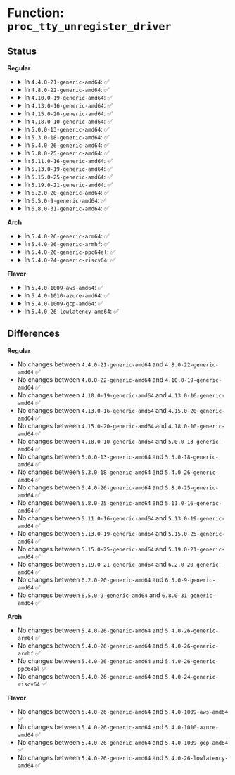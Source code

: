 # Function: <code>proc_tty_unregister_driver</code>

## Status
<b>Regular</b>
<ul>
<li>
<details>
<summary>In <code>4.4.0-21-generic-amd64</code>: ✅</summary>

```c
void proc_tty_unregister_driver(struct tty_driver * driver)
```

```json
{
  "name": "proc_tty_unregister_driver",
  "collision_type": "Unique Global",
  "inline_type": "No",
  "funcs": [
    {
      "addr": 18446744071581475024,
      "name": "proc_tty_unregister_driver",
      "external": true,
      "loc": "fs/proc/proc_tty.c:159",
      "file": "fs/proc/proc_tty.c",
      "inline": "seen, unknown",
      "caller_inline": [],
      "caller_func": [
        "drivers/tty/tty_io.c:destruct_tty_driver"
      ]
    }
  ],
  "symbols": [
    {
      "addr": 18446744071581475024,
      "name": "proc_tty_unregister_driver",
      "section": ".text",
      "bind": "STB_GLOBAL",
      "size": 48
    }
  ]
}
```
</details>
</li>
<li>
<details>
<summary>In <code>4.8.0-22-generic-amd64</code>: ✅</summary>

```c
void proc_tty_unregister_driver(struct tty_driver * driver)
```

```json
{
  "name": "proc_tty_unregister_driver",
  "collision_type": "Unique Global",
  "inline_type": "No",
  "funcs": [
    {
      "addr": 18446744071581659520,
      "name": "proc_tty_unregister_driver",
      "external": true,
      "loc": "fs/proc/proc_tty.c:159",
      "file": "fs/proc/proc_tty.c",
      "inline": "seen, unknown",
      "caller_inline": [],
      "caller_func": [
        "drivers/tty/tty_io.c:destruct_tty_driver"
      ]
    }
  ],
  "symbols": [
    {
      "addr": 18446744071581659520,
      "name": "proc_tty_unregister_driver",
      "section": ".text",
      "bind": "STB_GLOBAL",
      "size": 48
    }
  ]
}
```
</details>
</li>
<li>
<details>
<summary>In <code>4.10.0-19-generic-amd64</code>: ✅</summary>

```c
void proc_tty_unregister_driver(struct tty_driver * driver)
```

```json
{
  "name": "proc_tty_unregister_driver",
  "collision_type": "Unique Global",
  "inline_type": "No",
  "funcs": [
    {
      "addr": 18446744071581748048,
      "name": "proc_tty_unregister_driver",
      "external": true,
      "loc": "fs/proc/proc_tty.c:159",
      "file": "fs/proc/proc_tty.c",
      "inline": "seen, unknown",
      "caller_inline": [],
      "caller_func": [
        "drivers/tty/tty_io.c:destruct_tty_driver"
      ]
    }
  ],
  "symbols": [
    {
      "addr": 18446744071581748048,
      "name": "proc_tty_unregister_driver",
      "section": ".text",
      "bind": "STB_GLOBAL",
      "size": 48
    }
  ]
}
```
</details>
</li>
<li>
<details>
<summary>In <code>4.13.0-16-generic-amd64</code>: ✅</summary>

```c
void proc_tty_unregister_driver(struct tty_driver * driver)
```

```json
{
  "name": "proc_tty_unregister_driver",
  "collision_type": "Unique Global",
  "inline_type": "No",
  "funcs": [
    {
      "addr": 18446744071581801840,
      "name": "proc_tty_unregister_driver",
      "external": true,
      "loc": "fs/proc/proc_tty.c:159",
      "file": "fs/proc/proc_tty.c",
      "inline": "seen, unknown",
      "caller_inline": [],
      "caller_func": [
        "drivers/tty/tty_io.c:tty_driver_kref_put"
      ]
    }
  ],
  "symbols": [
    {
      "addr": 18446744071581801840,
      "name": "proc_tty_unregister_driver",
      "section": ".text",
      "bind": "STB_GLOBAL",
      "size": 49
    }
  ]
}
```
</details>
</li>
<li>
<details>
<summary>In <code>4.15.0-20-generic-amd64</code>: ✅</summary>

```c
void proc_tty_unregister_driver(struct tty_driver * driver)
```

```json
{
  "name": "proc_tty_unregister_driver",
  "collision_type": "Unique Global",
  "inline_type": "No",
  "funcs": [
    {
      "addr": 18446744071581951376,
      "name": "proc_tty_unregister_driver",
      "external": true,
      "loc": "fs/proc/proc_tty.c:161",
      "file": "fs/proc/proc_tty.c",
      "inline": "seen, unknown",
      "caller_inline": [],
      "caller_func": [
        "drivers/tty/tty_io.c:destruct_tty_driver"
      ]
    }
  ],
  "symbols": [
    {
      "addr": 18446744071581951376,
      "name": "proc_tty_unregister_driver",
      "section": ".text",
      "bind": "STB_GLOBAL",
      "size": 54
    }
  ]
}
```
</details>
</li>
<li>
<details>
<summary>In <code>4.18.0-10-generic-amd64</code>: ✅</summary>

```c
void proc_tty_unregister_driver(struct tty_driver * driver)
```

```json
{
  "name": "proc_tty_unregister_driver",
  "collision_type": "Unique Global",
  "inline_type": "No",
  "funcs": [
    {
      "addr": 18446744071582136912,
      "name": "proc_tty_unregister_driver",
      "external": true,
      "loc": "fs/proc/proc_tty.c:149",
      "file": "fs/proc/proc_tty.c",
      "inline": "seen, unknown",
      "caller_inline": [],
      "caller_func": [
        "drivers/tty/tty_io.c:destruct_tty_driver"
      ]
    }
  ],
  "symbols": [
    {
      "addr": 18446744071582136912,
      "name": "proc_tty_unregister_driver",
      "section": ".text",
      "bind": "STB_GLOBAL",
      "size": 53
    }
  ]
}
```
</details>
</li>
<li>
<details>
<summary>In <code>5.0.0-13-generic-amd64</code>: ✅</summary>

```c
void proc_tty_unregister_driver(struct tty_driver * driver)
```

```json
{
  "name": "proc_tty_unregister_driver",
  "collision_type": "Unique Global",
  "inline_type": "No",
  "funcs": [
    {
      "addr": 18446744071582231456,
      "name": "proc_tty_unregister_driver",
      "external": true,
      "loc": "fs/proc/proc_tty.c:149",
      "file": "fs/proc/proc_tty.c",
      "inline": "seen, unknown",
      "caller_inline": [],
      "caller_func": [
        "drivers/tty/tty_io.c:destruct_tty_driver"
      ]
    }
  ],
  "symbols": [
    {
      "addr": 18446744071582231456,
      "name": "proc_tty_unregister_driver",
      "section": ".text",
      "bind": "STB_GLOBAL",
      "size": 53
    }
  ]
}
```
</details>
</li>
<li>
<details>
<summary>In <code>5.3.0-18-generic-amd64</code>: ✅</summary>

```c
void proc_tty_unregister_driver(struct tty_driver * driver)
```

```json
{
  "name": "proc_tty_unregister_driver",
  "collision_type": "Unique Global",
  "inline_type": "No",
  "funcs": [
    {
      "addr": 18446744071582395728,
      "name": "proc_tty_unregister_driver",
      "external": true,
      "loc": "fs/proc/proc_tty.c:149",
      "file": "fs/proc/proc_tty.c",
      "inline": "seen, unknown",
      "caller_inline": [],
      "caller_func": [
        "drivers/tty/tty_io.c:destruct_tty_driver"
      ]
    }
  ],
  "symbols": [
    {
      "addr": 18446744071582395728,
      "name": "proc_tty_unregister_driver",
      "section": ".text",
      "bind": "STB_GLOBAL",
      "size": 53
    }
  ]
}
```
</details>
</li>
<li>
<details>
<summary>In <code>5.4.0-26-generic-amd64</code>: ✅</summary>

```c
void proc_tty_unregister_driver(struct tty_driver * driver)
```

```json
{
  "name": "proc_tty_unregister_driver",
  "collision_type": "Unique Global",
  "inline_type": "No",
  "funcs": [
    {
      "addr": 18446744071582494640,
      "name": "proc_tty_unregister_driver",
      "external": true,
      "loc": "fs/proc/proc_tty.c:149",
      "file": "fs/proc/proc_tty.c",
      "inline": "seen, unknown",
      "caller_inline": [],
      "caller_func": [
        "drivers/tty/tty_io.c:destruct_tty_driver"
      ]
    }
  ],
  "symbols": [
    {
      "addr": 18446744071582494640,
      "name": "proc_tty_unregister_driver",
      "section": ".text",
      "bind": "STB_GLOBAL",
      "size": 53
    }
  ]
}
```
</details>
</li>
<li>
<details>
<summary>In <code>5.8.0-25-generic-amd64</code>: ✅</summary>

```c
void proc_tty_unregister_driver(struct tty_driver * driver)
```

```json
{
  "name": "proc_tty_unregister_driver",
  "collision_type": "Unique Global",
  "inline_type": "No",
  "funcs": [
    {
      "addr": 18446744071582794544,
      "name": "proc_tty_unregister_driver",
      "external": true,
      "loc": "fs/proc/proc_tty.c:149",
      "file": "fs/proc/proc_tty.c",
      "inline": "seen, unknown",
      "caller_inline": [],
      "caller_func": [
        "drivers/tty/tty_io.c:destruct_tty_driver"
      ]
    }
  ],
  "symbols": [
    {
      "addr": 18446744071582794544,
      "name": "proc_tty_unregister_driver",
      "section": ".text",
      "bind": "STB_GLOBAL",
      "size": 56
    }
  ]
}
```
</details>
</li>
<li>
<details>
<summary>In <code>5.11.0-16-generic-amd64</code>: ✅</summary>

```c
void proc_tty_unregister_driver(struct tty_driver * driver)
```

```json
{
  "name": "proc_tty_unregister_driver",
  "collision_type": "Unique Global",
  "inline_type": "No",
  "funcs": [
    {
      "addr": 18446744071582868112,
      "name": "proc_tty_unregister_driver",
      "external": true,
      "loc": "fs/proc/proc_tty.c:149",
      "file": "fs/proc/proc_tty.c",
      "inline": "seen, unknown",
      "caller_inline": [],
      "caller_func": [
        "drivers/tty/tty_io.c:destruct_tty_driver"
      ]
    }
  ],
  "symbols": [
    {
      "addr": 18446744071582868112,
      "name": "proc_tty_unregister_driver",
      "section": ".text",
      "bind": "STB_GLOBAL",
      "size": 56
    }
  ]
}
```
</details>
</li>
<li>
<details>
<summary>In <code>5.13.0-19-generic-amd64</code>: ✅</summary>

```c
void proc_tty_unregister_driver(struct tty_driver * driver)
```

```json
{
  "name": "proc_tty_unregister_driver",
  "collision_type": "Unique Global",
  "inline_type": "No",
  "funcs": [
    {
      "addr": 18446744071582896528,
      "name": "proc_tty_unregister_driver",
      "external": true,
      "loc": "fs/proc/proc_tty.c:149",
      "file": "fs/proc/proc_tty.c",
      "inline": "seen, unknown",
      "caller_inline": [],
      "caller_func": [
        "drivers/tty/tty_io.c:destruct_tty_driver"
      ]
    }
  ],
  "symbols": [
    {
      "addr": 18446744071582896528,
      "name": "proc_tty_unregister_driver",
      "section": ".text",
      "bind": "STB_GLOBAL",
      "size": 56
    }
  ]
}
```
</details>
</li>
<li>
<details>
<summary>In <code>5.15.0-25-generic-amd64</code>: ✅</summary>

```c
void proc_tty_unregister_driver(struct tty_driver * driver)
```

```json
{
  "name": "proc_tty_unregister_driver",
  "collision_type": "Unique Global",
  "inline_type": "No",
  "funcs": [
    {
      "addr": 18446744071583230080,
      "name": "proc_tty_unregister_driver",
      "external": true,
      "loc": "fs/proc/proc_tty.c:149",
      "file": "fs/proc/proc_tty.c",
      "inline": "seen, unknown",
      "caller_inline": [],
      "caller_func": [
        "drivers/tty/tty_io.c:destruct_tty_driver"
      ]
    }
  ],
  "symbols": [
    {
      "addr": 18446744071583230080,
      "name": "proc_tty_unregister_driver",
      "section": ".text",
      "bind": "STB_GLOBAL",
      "size": 56
    }
  ]
}
```
</details>
</li>
<li>
<details>
<summary>In <code>5.19.0-21-generic-amd64</code>: ✅</summary>

```c
void proc_tty_unregister_driver(struct tty_driver * driver)
```

```json
{
  "name": "proc_tty_unregister_driver",
  "collision_type": "Unique Global",
  "inline_type": "No",
  "funcs": [
    {
      "addr": 18446744071583728576,
      "name": "proc_tty_unregister_driver",
      "external": true,
      "loc": "fs/proc/proc_tty.c:149",
      "file": "fs/proc/proc_tty.c",
      "inline": "seen, unknown",
      "caller_inline": [],
      "caller_func": [
        "drivers/tty/tty_io.c:destruct_tty_driver"
      ]
    }
  ],
  "symbols": [
    {
      "addr": 18446744071583728576,
      "name": "proc_tty_unregister_driver",
      "section": ".text",
      "bind": "STB_GLOBAL",
      "size": 76
    }
  ]
}
```
</details>
</li>
<li>
<details>
<summary>In <code>6.2.0-20-generic-amd64</code>: ✅</summary>

```c
void proc_tty_unregister_driver(struct tty_driver * driver)
```

```json
{
  "name": "proc_tty_unregister_driver",
  "collision_type": "Unique Global",
  "inline_type": "No",
  "funcs": [
    {
      "addr": 18446744071584341232,
      "name": "proc_tty_unregister_driver",
      "external": true,
      "loc": "fs/proc/proc_tty.c:147",
      "file": "fs/proc/proc_tty.c",
      "inline": "seen, unknown",
      "caller_inline": [],
      "caller_func": [
        "drivers/tty/tty_io.c:destruct_tty_driver"
      ]
    }
  ],
  "symbols": [
    {
      "addr": 18446744071584341232,
      "name": "proc_tty_unregister_driver",
      "section": ".text",
      "bind": "STB_GLOBAL",
      "size": 76
    }
  ]
}
```
</details>
</li>
<li>
<details>
<summary>In <code>6.5.0-9-generic-amd64</code>: ✅</summary>

```c
void proc_tty_unregister_driver(struct tty_driver * driver)
```

```json
{
  "name": "proc_tty_unregister_driver",
  "collision_type": "Unique Global",
  "inline_type": "No",
  "funcs": [
    {
      "addr": 18446744071584571328,
      "name": "proc_tty_unregister_driver",
      "external": true,
      "loc": "fs/proc/proc_tty.c:147",
      "file": "fs/proc/proc_tty.c",
      "inline": "seen, unknown",
      "caller_inline": [],
      "caller_func": [
        "drivers/tty/tty_io.c:destruct_tty_driver"
      ]
    }
  ],
  "symbols": [
    {
      "addr": 18446744071584571328,
      "name": "proc_tty_unregister_driver",
      "section": ".text",
      "bind": "STB_GLOBAL",
      "size": 76
    }
  ]
}
```
</details>
</li>
<li>
<details>
<summary>In <code>6.8.0-31-generic-amd64</code>: ✅</summary>

```c
void proc_tty_unregister_driver(struct tty_driver * driver)
```

```json
{
  "name": "proc_tty_unregister_driver",
  "collision_type": "Unique Global",
  "inline_type": "No",
  "funcs": [
    {
      "addr": 18446744071584803088,
      "name": "proc_tty_unregister_driver",
      "external": true,
      "loc": "fs/proc/proc_tty.c:147",
      "file": "fs/proc/proc_tty.c",
      "inline": "seen, unknown",
      "caller_inline": [],
      "caller_func": [
        "drivers/tty/tty_io.c:destruct_tty_driver"
      ]
    }
  ],
  "symbols": [
    {
      "addr": 18446744071584803088,
      "name": "proc_tty_unregister_driver",
      "section": ".text",
      "bind": "STB_GLOBAL",
      "size": 76
    }
  ]
}
```
</details>
</li>
</ul>
<b>Arch</b>
<ul>
<li>
<details>
<summary>In <code>5.4.0-26-generic-arm64</code>: ✅</summary>

```c
void proc_tty_unregister_driver(struct tty_driver * driver)
```

```json
{
  "name": "proc_tty_unregister_driver",
  "collision_type": "Unique Global",
  "inline_type": "No",
  "funcs": [
    {
      "addr": 18446603336494118424,
      "name": "proc_tty_unregister_driver",
      "external": true,
      "loc": "fs/proc/proc_tty.c:149",
      "file": "fs/proc/proc_tty.c",
      "inline": "seen, unknown",
      "caller_inline": [],
      "caller_func": [
        "drivers/tty/tty_io.c:tty_driver_kref_put"
      ]
    }
  ],
  "symbols": [
    {
      "addr": 18446603336494118424,
      "name": "proc_tty_unregister_driver",
      "section": ".text",
      "bind": "STB_GLOBAL",
      "size": 64
    }
  ]
}
```
</details>
</li>
<li>
<details>
<summary>In <code>5.4.0-26-generic-armhf</code>: ✅</summary>

```c
void proc_tty_unregister_driver(struct tty_driver * driver)
```

```json
{
  "name": "proc_tty_unregister_driver",
  "collision_type": "Unique Global",
  "inline_type": "No",
  "funcs": [
    {
      "addr": 3227567400,
      "name": "proc_tty_unregister_driver",
      "external": true,
      "loc": "fs/proc/proc_tty.c:149",
      "file": "fs/proc/proc_tty.c",
      "inline": "seen, unknown",
      "caller_inline": [],
      "caller_func": [
        "drivers/tty/tty_io.c:tty_driver_kref_put"
      ]
    }
  ],
  "symbols": [
    {
      "addr": 3227567400,
      "name": "proc_tty_unregister_driver",
      "section": ".text",
      "bind": "STB_GLOBAL",
      "size": 68
    }
  ]
}
```
</details>
</li>
<li>
<details>
<summary>In <code>5.4.0-26-generic-ppc64el</code>: ✅</summary>

```c
void proc_tty_unregister_driver(struct tty_driver * driver)
```

```json
{
  "name": "proc_tty_unregister_driver",
  "collision_type": "Unique Global",
  "inline_type": "No",
  "funcs": [
    {
      "addr": 13835058055287789680,
      "name": "proc_tty_unregister_driver",
      "external": true,
      "loc": "fs/proc/proc_tty.c:149",
      "file": "fs/proc/proc_tty.c",
      "inline": "seen, unknown",
      "caller_inline": [],
      "caller_func": [
        "drivers/tty/tty_io.c:tty_driver_kref_put"
      ]
    }
  ],
  "symbols": [
    {
      "addr": 13835058055287789680,
      "name": "proc_tty_unregister_driver",
      "section": ".text",
      "bind": "STB_GLOBAL",
      "size": 96
    }
  ]
}
```
</details>
</li>
<li>
<details>
<summary>In <code>5.4.0-24-generic-riscv64</code>: ✅</summary>

```c
void proc_tty_unregister_driver(struct tty_driver * driver)
```

```json
{
  "name": "proc_tty_unregister_driver",
  "collision_type": "Unique Global",
  "inline_type": "No",
  "funcs": [
    {
      "addr": 18446743936273601274,
      "name": "proc_tty_unregister_driver",
      "external": true,
      "loc": "fs/proc/proc_tty.c:149",
      "file": "fs/proc/proc_tty.c",
      "inline": "seen, unknown",
      "caller_inline": [],
      "caller_func": [
        "drivers/tty/tty_io.c:destruct_tty_driver"
      ]
    }
  ],
  "symbols": [
    {
      "addr": 18446743936273601274,
      "name": "proc_tty_unregister_driver",
      "section": ".text",
      "bind": "STB_GLOBAL",
      "size": 58
    }
  ]
}
```
</details>
</li>
</ul>
<b>Flavor</b>
<ul>
<li>
<details>
<summary>In <code>5.4.0-1009-aws-amd64</code>: ✅</summary>

```c
void proc_tty_unregister_driver(struct tty_driver * driver)
```

```json
{
  "name": "proc_tty_unregister_driver",
  "collision_type": "Unique Global",
  "inline_type": "No",
  "funcs": [
    {
      "addr": 18446744071582463376,
      "name": "proc_tty_unregister_driver",
      "external": true,
      "loc": "fs/proc/proc_tty.c:149",
      "file": "fs/proc/proc_tty.c",
      "inline": "seen, unknown",
      "caller_inline": [],
      "caller_func": [
        "drivers/tty/tty_io.c:destruct_tty_driver"
      ]
    }
  ],
  "symbols": [
    {
      "addr": 18446744071582463376,
      "name": "proc_tty_unregister_driver",
      "section": ".text",
      "bind": "STB_GLOBAL",
      "size": 53
    }
  ]
}
```
</details>
</li>
<li>
<details>
<summary>In <code>5.4.0-1010-azure-amd64</code>: ✅</summary>

```c
void proc_tty_unregister_driver(struct tty_driver * driver)
```

```json
{
  "name": "proc_tty_unregister_driver",
  "collision_type": "Unique Global",
  "inline_type": "No",
  "funcs": [
    {
      "addr": 18446744071582400608,
      "name": "proc_tty_unregister_driver",
      "external": true,
      "loc": "fs/proc/proc_tty.c:149",
      "file": "fs/proc/proc_tty.c",
      "inline": "seen, unknown",
      "caller_inline": [],
      "caller_func": [
        "drivers/tty/tty_io.c:destruct_tty_driver"
      ]
    }
  ],
  "symbols": [
    {
      "addr": 18446744071582400608,
      "name": "proc_tty_unregister_driver",
      "section": ".text",
      "bind": "STB_GLOBAL",
      "size": 53
    }
  ]
}
```
</details>
</li>
<li>
<details>
<summary>In <code>5.4.0-1009-gcp-amd64</code>: ✅</summary>

```c
void proc_tty_unregister_driver(struct tty_driver * driver)
```

```json
{
  "name": "proc_tty_unregister_driver",
  "collision_type": "Unique Global",
  "inline_type": "No",
  "funcs": [
    {
      "addr": 18446744071582453856,
      "name": "proc_tty_unregister_driver",
      "external": true,
      "loc": "fs/proc/proc_tty.c:149",
      "file": "fs/proc/proc_tty.c",
      "inline": "seen, unknown",
      "caller_inline": [],
      "caller_func": [
        "drivers/tty/tty_io.c:destruct_tty_driver"
      ]
    }
  ],
  "symbols": [
    {
      "addr": 18446744071582453856,
      "name": "proc_tty_unregister_driver",
      "section": ".text",
      "bind": "STB_GLOBAL",
      "size": 53
    }
  ]
}
```
</details>
</li>
<li>
<details>
<summary>In <code>5.4.0-26-lowlatency-amd64</code>: ✅</summary>

```c
void proc_tty_unregister_driver(struct tty_driver * driver)
```

```json
{
  "name": "proc_tty_unregister_driver",
  "collision_type": "Unique Global",
  "inline_type": "No",
  "funcs": [
    {
      "addr": 18446744071582534208,
      "name": "proc_tty_unregister_driver",
      "external": true,
      "loc": "fs/proc/proc_tty.c:149",
      "file": "fs/proc/proc_tty.c",
      "inline": "seen, unknown",
      "caller_inline": [],
      "caller_func": [
        "drivers/tty/tty_io.c:destruct_tty_driver"
      ]
    }
  ],
  "symbols": [
    {
      "addr": 18446744071582534208,
      "name": "proc_tty_unregister_driver",
      "section": ".text",
      "bind": "STB_GLOBAL",
      "size": 53
    }
  ]
}
```
</details>
</li>
</ul>

## Differences
<b>Regular</b>
<ul>
<li>
No changes between <code>4.4.0-21-generic-amd64</code> and <code>4.8.0-22-generic-amd64</code> ✅
</li>
<li>
No changes between <code>4.8.0-22-generic-amd64</code> and <code>4.10.0-19-generic-amd64</code> ✅
</li>
<li>
No changes between <code>4.10.0-19-generic-amd64</code> and <code>4.13.0-16-generic-amd64</code> ✅
</li>
<li>
No changes between <code>4.13.0-16-generic-amd64</code> and <code>4.15.0-20-generic-amd64</code> ✅
</li>
<li>
No changes between <code>4.15.0-20-generic-amd64</code> and <code>4.18.0-10-generic-amd64</code> ✅
</li>
<li>
No changes between <code>4.18.0-10-generic-amd64</code> and <code>5.0.0-13-generic-amd64</code> ✅
</li>
<li>
No changes between <code>5.0.0-13-generic-amd64</code> and <code>5.3.0-18-generic-amd64</code> ✅
</li>
<li>
No changes between <code>5.3.0-18-generic-amd64</code> and <code>5.4.0-26-generic-amd64</code> ✅
</li>
<li>
No changes between <code>5.4.0-26-generic-amd64</code> and <code>5.8.0-25-generic-amd64</code> ✅
</li>
<li>
No changes between <code>5.8.0-25-generic-amd64</code> and <code>5.11.0-16-generic-amd64</code> ✅
</li>
<li>
No changes between <code>5.11.0-16-generic-amd64</code> and <code>5.13.0-19-generic-amd64</code> ✅
</li>
<li>
No changes between <code>5.13.0-19-generic-amd64</code> and <code>5.15.0-25-generic-amd64</code> ✅
</li>
<li>
No changes between <code>5.15.0-25-generic-amd64</code> and <code>5.19.0-21-generic-amd64</code> ✅
</li>
<li>
No changes between <code>5.19.0-21-generic-amd64</code> and <code>6.2.0-20-generic-amd64</code> ✅
</li>
<li>
No changes between <code>6.2.0-20-generic-amd64</code> and <code>6.5.0-9-generic-amd64</code> ✅
</li>
<li>
No changes between <code>6.5.0-9-generic-amd64</code> and <code>6.8.0-31-generic-amd64</code> ✅
</li>
</ul>
<b>Arch</b>
<ul>
<li>
No changes between <code>5.4.0-26-generic-amd64</code> and <code>5.4.0-26-generic-arm64</code> ✅
</li>
<li>
No changes between <code>5.4.0-26-generic-amd64</code> and <code>5.4.0-26-generic-armhf</code> ✅
</li>
<li>
No changes between <code>5.4.0-26-generic-amd64</code> and <code>5.4.0-26-generic-ppc64el</code> ✅
</li>
<li>
No changes between <code>5.4.0-26-generic-amd64</code> and <code>5.4.0-24-generic-riscv64</code> ✅
</li>
</ul>
<b>Flavor</b>
<ul>
<li>
No changes between <code>5.4.0-26-generic-amd64</code> and <code>5.4.0-1009-aws-amd64</code> ✅
</li>
<li>
No changes between <code>5.4.0-26-generic-amd64</code> and <code>5.4.0-1010-azure-amd64</code> ✅
</li>
<li>
No changes between <code>5.4.0-26-generic-amd64</code> and <code>5.4.0-1009-gcp-amd64</code> ✅
</li>
<li>
No changes between <code>5.4.0-26-generic-amd64</code> and <code>5.4.0-26-lowlatency-amd64</code> ✅
</li>
</ul>
